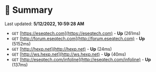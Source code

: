 # 📖 Summary
Last updated: **5/12/2022, 10:59:28 AM**

- `GET` [https://eseqtech.com](https://eseqtech.com) - **Up** (261ms)
- `GET` [http://forum.eseqtech.com](http://forum.eseqtech.com) - **Up** (5152ms)
- `GET` [http://hexp.net](http://hexp.net) - **Up** (24ms)
- `GET` [http://ws.hexp.net](http://ws.hexp.net) - **Up** (40ms)
- `GET` [http://eseqtech.com/infoline](http://eseqtech.com/infoline) - **Up** (137ms)
